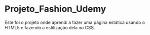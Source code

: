 # Projeto_Fashion_Udemy
Este foi o projeto onde aprendi a fazer uma página estática usando o HTML5 e fazendo a estilização dela no CSS.
